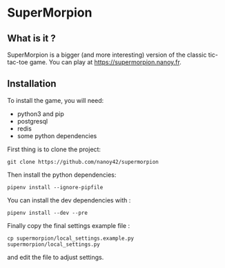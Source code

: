 # SuperMorpion

## What is it ?

SuperMorpion is a bigger (and more interesting) version of the classic tic-tac-toe game. You can play at https://supermorpion.nanoy.fr.

## Installation

To install the game, you will need:

 * python3 and pip
 * postgresql
 * redis
 * some python dependencies

First thing is to clone the project:

```
git clone https://github.com/nanoy42/supermorpion
```

Then install the python dependencies:

```
pipenv install --ignore-pipfile
```

You can install the dev dependencies with :
```
pipenv install --dev --pre
```

Finally copy the final settings example file :
```
cp supermorpion/local_settings.example.py supermorpion/local_settings.py
```

and edit the file to adjust settings.
